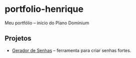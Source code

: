 # portfolio-henrique
Meu portfólio – início do Plano Dominium

## Projetos

- [Gerador de Senhas](https://codepen.io/henrikdev1/pen/MYarOgJ) – ferramenta para criar senhas fortes.
